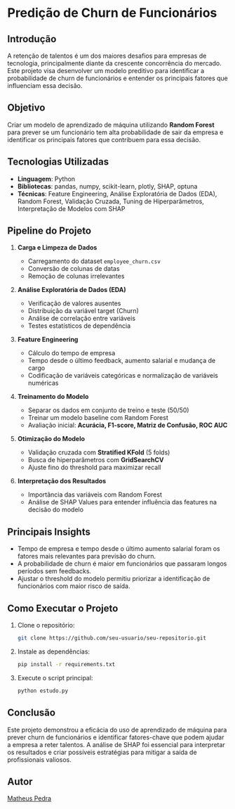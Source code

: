 # Predição de Churn de Funcionários

## Introdução
A retenção de talentos é um dos maiores desafios para empresas de tecnologia, principalmente diante da crescente concorrência do mercado. Este projeto visa desenvolver um modelo preditivo para identificar a probabilidade de churn de funcionários e entender os principais fatores que influenciam essa decisão.

## Objetivo
Criar um modelo de aprendizado de máquina utilizando **Random Forest** para prever se um funcionário tem alta probabilidade de sair da empresa e identificar os principais fatores que contribuem para essa decisão.

## Tecnologias Utilizadas
- **Linguagem**: Python
- **Bibliotecas**: pandas, numpy, scikit-learn, plotly, SHAP, optuna
- **Técnicas**: Feature Engineering, Análise Exploratória de Dados (EDA), Random Forest, Validação Cruzada, Tuning de Hiperparâmetros, Interpretação de Modelos com SHAP

## Pipeline do Projeto
1. **Carga e Limpeza de Dados**
   - Carregamento do dataset `employee_churn.csv`
   - Conversão de colunas de datas
   - Remoção de colunas irrelevantes

2. **Análise Exploratória de Dados (EDA)**
   - Verificação de valores ausentes
   - Distribuição da variável target (Churn)
   - Análise de correlação entre variáveis
   - Testes estatísticos de dependência

3. **Feature Engineering**
   - Cálculo do tempo de empresa
   - Tempo desde o último feedback, aumento salarial e mudança de cargo
   - Codificação de variáveis categóricas e normalização de variáveis numéricas

4. **Treinamento do Modelo**
   - Separar os dados em conjunto de treino e teste (50/50)
   - Treinar um modelo baseline com Random Forest
   - Avaliação inicial: **Acurácia, F1-score, Matriz de Confusão, ROC AUC**

5. **Otimização do Modelo**
   - Validação cruzada com **Stratified KFold** (5 folds)
   - Busca de hiperparâmetros com **GridSearchCV**
   - Ajuste fino do threshold para maximizar recall

6. **Interpretação dos Resultados**
   - Importância das variáveis com Random Forest
   - Análise de SHAP Values para entender influência das features na decisão do modelo

## Principais Insights
- Tempo de empresa e tempo desde o último aumento salarial foram os fatores mais relevantes para previsão do churn.
- A probabilidade de churn é maior em funcionários que passaram longos períodos sem feedbacks.
- Ajustar o threshold do modelo permitiu priorizar a identificação de funcionários com maior risco de saída.

## Como Executar o Projeto
1. Clone o repositório:
   ```bash
   git clone https://github.com/seu-usuario/seu-repositorio.git
   ```
2. Instale as dependências:
   ```bash
   pip install -r requirements.txt
   ```
3. Execute o script principal:
   ```bash
   python estudo.py
   ```

## Conclusão
Este projeto demonstrou a eficácia do uso de aprendizado de máquina para prever churn de funcionários e identificar fatores-chave que podem ajudar a empresa a reter talentos. A análise de SHAP foi essencial para interpretar os resultados e criar possíveis estratégias para mitigar a saída de profissionais valiosos.

## Autor
[Matheus Pedra](https://www.linkedin.com/in/matheus-gustavo11)

